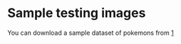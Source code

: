 # Sample testing images

You can download a sample dataset of pokemons from [1](https://www.kaggle.com/datasets/kvpratama/pokemon-images-dataset)